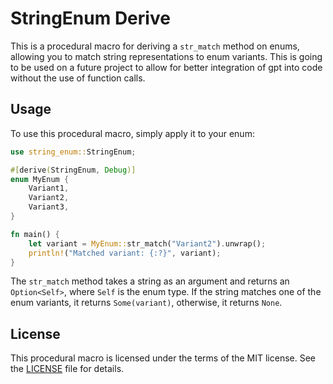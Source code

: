 # StringEnum Derive

This is a procedural macro for deriving a `str_match` method on enums, allowing
you to match string representations to enum variants. This is going to be used
on a future project to allow for better integration of gpt into code without
the use of function calls.

## Usage

To use this procedural macro, simply apply it to your enum:

```rust 
use string_enum::StringEnum;

#[derive(StringEnum, Debug)] 
enum MyEnum { 
    Variant1, 
    Variant2, 
    Variant3,
}

fn main() { 
    let variant = MyEnum::str_match("Variant2").unwrap();
    println!("Matched variant: {:?}", variant); 
} 

```

The `str_match` method takes a string as an argument and returns an
`Option<Self>`, where `Self` is the enum type. If the string matches one of the
enum variants, it returns `Some(variant)`, otherwise, it returns `None`.

## License

This procedural macro is licensed under the terms of the MIT license. See the
[LICENSE](LICENSE) file for details.
